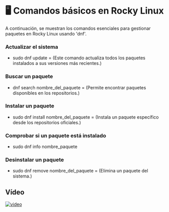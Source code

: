 # 🖥 Comandos básicos en Rocky Linux  

A continuación, se muestran los comandos esenciales para gestionar paquetes en Rocky Linux usando 'dnf'.  

###  Actualizar el sistema  
- sudo dnf update = (Este comando actualiza todos los paquetes instalados a sus versiones más recientes.)

### Buscar un paquete
- dnf search nombre_del_paquete = (Permite encontrar paquetes disponibles en los repositorios.)

### Instalar un paquete
- sudo dnf install nombre_del_paquete = (Instala un paquete específico desde los repositorios oficiales.)

### Comprobar si un paquete está instalado
- sudo dnf info nombre_paquete

### Desinstalar un paquete
- sudo dnf remove nombre_del_paquete = (Elimina un paquete del sistema.)

## Vídeo 
[![video](https://img.youtube.com/vi/2qPs0B0otPU/maxresdefault.jpg)](https://www.youtube.com/watch?v=2qPs0B0otPU&ab_channel=EzequielCh%C3%A1vez)






